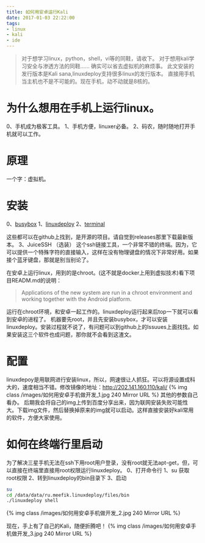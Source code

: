 ```yaml
---
title: 如何用安卓运行Kali
date: 2017-01-03 22:22:00
tags:
- linux
- kali
- ide
---
```


> 对于想学习linux，python，shell，vi等的同鞋，请收下。
对于想用kali学习安全与渗透方法的同鞋…… 确实可以省去虚拟机的麻烦事。
此文安装的发行版本是Kali sana,linuxdeploy支持很多linux的发行版本。
直接用手机当主机也不是不可能的。现在手机，动不动就是8核的。

# 为什么想用在手机上运行linux。
0、手机成为极客工具。
1、手机方便，linuxer必备。
2、码农，随时随地打开手机就可以工作。
<!-- more -->

# 原理
一个字：虚拟机。

# 安装
0、[busybox](https://github.com/meefik/busybox) 
1、[linuxdeploy](https://github.com/meefik/linuxdeploy)
2、[terminal](https://github.com/jackpal/Android-Terminal-Emulator)

这些都可以在github上找到，是开源的项目。请自觉到releases那里下载最新版本。
3、JuiceSSH （选装）
这个ssh链接工具，一个非常不错的终端。因为，它可以提供一个特殊字符的直接输入，这样在没有物理键盘的情况下非常好用。如果接个蓝牙键盘，那就是别当别论了。

在安卓上运行linux，用到的是chroot。(这不就是docker上用到虚拟技术)看下项目READM.md的说明：
>Applications of the new system are run in a chroot environment and working together with the Android platform.

运行在chroot环境，和安卓一起工作的。linuxdeploy运行起来后top一下就可以看到安卓的进程了。
机器要先root，并且先安装busybox，才可以安装linuxdeploy。安装过程就不说了，有问题可以到github上的Issuues上面找找。如果安装这三个软件也成问题，那你就不会看到这渣文。

# 配置
linuxdepoy是用联网进行安装linux，所以，网速很让人抓狂。可以将源设置成科大的，速度相当不错。修改镜像的地址：http://202.141.160.110/kali/
{% img class /images/如何用安卓手机做开发_1.jpg 240 Mirror URL  %}
其他的参数自己看办。
后期我会将自己的img上传到百度分享出来，因为联网安装失败可能性大。下载img文件，然后替换掉原来的img就可以启动。这样直接安装好kali常用的软件，方便大家使用。

# 如何在终端行里启动
为了解决三星手机无法在ssh下用root用户登录，没有root就无法apt-get，但，可以直接在终端里直接用root权限运行linuxdeploy。
0、打开命令行
1、su 获取root权限
2、转到linuxdeploy的bin目录下
3、启动
``` bash
su
cd /data/data/ru.meefik.linuxdeploy/files/bin
./linuxdeploy shell
```
{% img class /images/如何用安卓手机做开发_2.jpg 240 Mirror URL  %}

现在，手上有了自己的Kali，随便折腾吧！
{% img class /images/如何用安卓手机做开发_3.jpg 240 Mirror URL  %}
